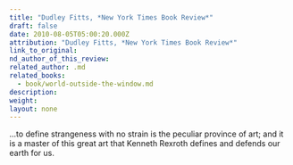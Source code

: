 ```yaml
---
title: "Dudley Fitts, *New York Times Book Review*"
draft: false
date: 2010-08-05T05:00:20.000Z
attribution: "Dudley Fitts, *New York Times Book Review*"
link_to_original:
nd_author_of_this_review:
related_author: .md
related_books:
  - book/world-outside-the-window.md
description:
weight:
layout: none
---
```

...to define strangeness with no strain is the peculiar province of art; and it is a master of this great art that Kenneth Rexroth defines and defends our earth for us.


